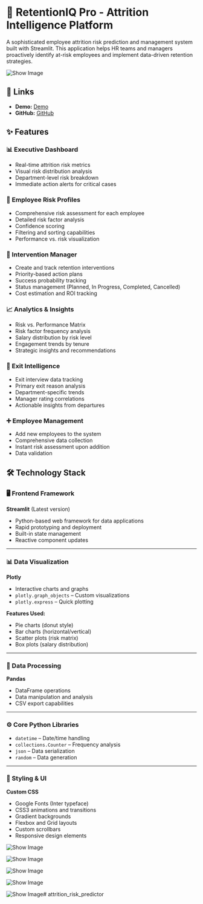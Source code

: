 # 🎯 RetentionIQ Pro - Attrition Intelligence Platform

A sophisticated employee attrition risk prediction and management system built with Streamlit. This application helps HR teams and managers proactively identify at-risk employees and implement data-driven retention strategies.

![Show Image](assets/arp0.png)

## 🔗 Links  

- **Demo:** [Demo](https://attritionriskpredictor.streamlit.app)  
- **GitHub:** [GitHub](https://github.com/cersei568/attrition_risk_predictor)  

## ✨ Features

### 📊 Executive Dashboard
- Real-time attrition risk metrics
- Visual risk distribution analysis
- Department-level risk breakdown
- Immediate action alerts for critical cases

### 👥 Employee Risk Profiles
- Comprehensive risk assessment for each employee
- Detailed risk factor analysis
- Confidence scoring
- Filtering and sorting capabilities
- Performance vs. risk visualization

### 🎯 Intervention Manager
- Create and track retention interventions
- Priority-based action plans
- Success probability tracking
- Status management (Planned, In Progress, Completed, Cancelled)
- Cost estimation and ROI tracking

### 📈 Analytics & Insights
- Risk vs. Performance Matrix
- Risk factor frequency analysis
- Salary distribution by risk level
- Engagement trends by tenure
- Strategic insights and recommendations

### 💬 Exit Intelligence
- Exit interview data tracking
- Primary exit reason analysis
- Department-specific trends
- Manager rating correlations
- Actionable insights from departures

### ➕ Employee Management
- Add new employees to the system
- Comprehensive data collection
- Instant risk assessment upon addition
- Data validation

## 🛠️ Technology Stack

### 🖥️ Frontend Framework
**Streamlit** (Latest version)

- Python-based web framework for data applications  
- Rapid prototyping and deployment  
- Built-in state management  
- Reactive component updates  

---

### 📊 Data Visualization
**Plotly**

- Interactive charts and graphs  
- `plotly.graph_objects` – Custom visualizations  
- `plotly.express` – Quick plotting  

**Features Used:**
- Pie charts (donut style)  
- Bar charts (horizontal/vertical)  
- Scatter plots (risk matrix)  
- Box plots (salary distribution)  

---

### 🧮 Data Processing
**Pandas**

- DataFrame operations  
- Data manipulation and analysis  
- CSV export capabilities  

---

### ⚙️ Core Python Libraries
- `datetime` – Date/time handling  
- `collections.Counter` – Frequency analysis  
- `json` – Data serialization  
- `random` – Data generation  

---

### 🎨 Styling & UI
**Custom CSS**

- Google Fonts (Inter typeface)  
- CSS3 animations and transitions  
- Gradient backgrounds  
- Flexbox and Grid layouts  
- Custom scrollbars  
- Responsive design elements  


![Show Image](assets/arp1.png)

![Show Image](assets/arp2.png)

![Show Image](assets/arp3.png)

![Show Image](assets/arp4.png)

![Show Image](assets/arp5.png)# attrition_risk_predictor
